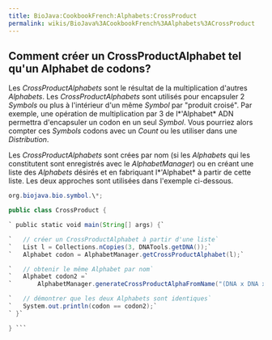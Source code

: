 ```yaml
---
title: BioJava:CookbookFrench:Alphabets:CrossProduct
permalink: wikis/BioJava%3ACookbookFrench%3AAlphabets%3ACrossProduct
---
```


Comment créer un CrossProductAlphabet tel qu'un Alphabet de codons?
-------------------------------------------------------------------

Les *CrossProductAlphabets* sont le résultat de la multiplication
d'autres *Alphabets*. Les *CrossProductAlphabets* sont utilisés pour
encapsuler 2 *Symbols* ou plus à l'intérieur d'un même *Symbol* par
"produit croisé". Par exemple, une opération de multiplication par 3 de
l*'Alphabet* ADN permettra d'encapsuler un codon en un seul *Symbol*.
Vous pourriez alors compter ces *Symbols* codons avec un *Count* ou les
utiliser dans une *Distribution*.

Les *CrossProductAlphabets* sont crées par nom (si les *Alphabets* qui
les constitutent sont enregistrés avec le *AlphabetManager*) ou en
créant une liste des *Alphabets* désirés et en fabriquant l*'Alphabet* à
partir de cette liste. Les deux approches sont utilisées dans l'exemple
ci-dessous.

```java import java.util.\*; import org.biojava.bio.seq.\*; import
org.biojava.bio.symbol.\*;

public class CrossProduct {

` public static void main(String[] args) {`

`   // créer un CrossProductAlphabet à partir d'une liste`  
`   List l = Collections.nCopies(3, DNATools.getDNA());`  
`   Alphabet codon = AlphabetManager.getCrossProductAlphabet(l);`

`   // obtenir le même Alphabet par nom`  
`   Alphabet codon2 =`  
`       AlphabetManager.generateCrossProductAlphaFromName("(DNA x DNA x DNA)");`

`   // démontrer que les deux Alphabets sont identiques`  
`   System.out.println(codon == codon2);`  
` }`

} ```
